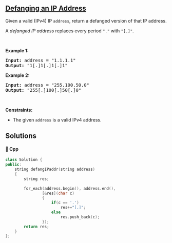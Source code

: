 ## [Defanging an IP Address](https://leetcode.com/problems/defanging-an-ip-address)

<p>Given a valid (IPv4) IP <code>address</code>, return a defanged version of that IP address.</p>

<p>A <em>defanged&nbsp;IP address</em>&nbsp;replaces every period <code>&quot;.&quot;</code> with <code>&quot;[.]&quot;</code>.</p>

<p>&nbsp;</p>
<p><strong>Example 1:</strong></p>
<pre><strong>Input:</strong> address = "1.1.1.1"
<strong>Output:</strong> "1[.]1[.]1[.]1"
</pre><p><strong>Example 2:</strong></p>
<pre><strong>Input:</strong> address = "255.100.50.0"
<strong>Output:</strong> "255[.]100[.]50[.]0"
</pre>
<p>&nbsp;</p>
<p><strong>Constraints:</strong></p>

<ul>
	<li>The given <code>address</code> is a valid IPv4 address.</li>
</ul>

## Solutions
#### 🧠 Cpp
```cpp
class Solution {
public:
    string defangIPaddr(string address)
    {
        string res;
        
        for_each(address.begin(), address.end(),
                [&res](char c) 
                {
                    if(c == '.')
                        res+="[.]";
                    else
                        res.push_back(c);
                });
        return res;
    }
};
```
